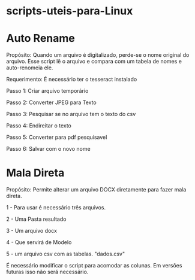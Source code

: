 # scripts-uteis-para-Linux

# Auto Rename

Propósito: Quando um arquivo é digitalizado, perde-se o nome original do arquivo. Esse script lê o arquivo e compara com um tabela de nomes e auto-renomeia ele.

Requerimento: É necessário ter o tesseract instalado

Passo 1: Criar arquivo temporário

Passo 2: Converter JPEG para Texto

Passo 3: Pesquisar se no arquivo tem o texto do csv

Passo 4: Endireitar o texto

Passo 5: Converter para pdf pesquisavel

Passo 6: Salvar com o novo nome


# Mala Direta

Propósito: Permite alterar um arquivo DOCX diretamente para fazer mala direta.


1 - Para usar é necessário três arquivos.

2 - Uma Pasta resultado

3 - Um arquivo docx

4 - Que servirá de Modelo

5 - um arquivo csv com as tabelas. "dados.csv"

É necessário modificar o script para acomodar as colunas. Em versões futuras isso não será necessário.
